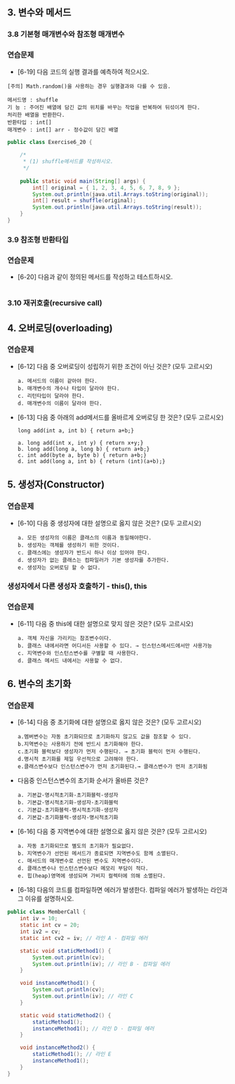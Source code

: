 ## 3. 변수와 메서드

### 3.8 기본형 매개변수와 참조형 매개변수
### 연습문제
* [6-19] 다음 코드의 실행 결과를 예측하여 적으시오.
```
[주의] Math.random()을 사용하는 경우 실행결과와 다를 수 있음.
```
```
메서드명 : shuffle
기 능 : 주어진 배열에 담긴 값의 위치를 바꾸는 작업을 반복하여 뒤섞이게 한다.
처리한 배열을 반환한다.
반환타입 : int[]
매개변수 : int[] arr - 정수값이 담긴 배열
```
```java
public class Exercise6_20 {
    
    /*
     * (1) shuffle메서드를 작성하시오.
     */
    
    public static void main(String[] args) {
        int[] original = { 1, 2, 3, 4, 5, 6, 7, 8, 9 };
        System.out.println(java.util.Arrays.toString(original));
        int[] result = shuffle(original);
        System.out.println(java.util.Arrays.toString(result));
    }
}
```
### 3.9 참조형 반환타입
### 연습문제
* [6-20] 다음과 같이 정의된 메서드를 작성하고 테스트하시오.
```java

```

### 3.10 재귀호출(recursive call)


## 4. 오버로딩(overloading)
### 연습문제
* [6-12] 다음 중 오버로딩이 성립하기 위한 조건이 아닌 것은? (모두 고르시오)
  ```
  a. 메서드의 이름이 같아야 한다.
  b. 매개변수의 개수나 타입이 달라야 한다.
  c. 리턴타입이 달라야 한다.
  d. 매개변수의 이름이 달라야 한다.
  ```
* [6-13] 다음 중 아래의 add메서드를 올바르게 오버로딩 한 것은? (모두 고르시오)
  ```
  long add(int a, int b) { return a+b;}
  ```
  ```
  a. long add(int x, int y) { return x+y;}
  b. long add(long a, long b) { return a+b;}
  c. int add(byte a, byte b) { return a+b;}
  d. int add(long a, int b) { return (int)(a+b);}
  ```
## 5. 생성자(Constructor)

### 연습문제
* [6-10] 다음 중 생성자에 대한 설명으로 옳지 않은 것은? (모두 고르시오)
  ```
  a. 모든 생성자의 이름은 클래스의 이름과 동일해야한다.
  b. 생성자는 객체를 생성하기 위한 것이다.
  c. 클래스에는 생성자가 반드시 하나 이상 있어야 한다.
  d. 생성자가 없는 클래스는 컴파일러가 기본 생성자를 추가한다.
  e. 생성자는 오버로딩 할 수 없다.
  ```

### 생성자에서 다른 생성자 호출하기 - this(), this
### 연습문제
* [6-11] 다음 중 this에 대한 설명으로 맞지 않은 것은? (모두 고르시오)
  ```
  a. 객체 자신을 가리키는 참조변수이다.
  b. 클래스 내에서라면 어디서든 사용할 수 있다. → 인스턴스메서드에서만 사용가능
  c. 지역변수와 인스턴스변수를 구별할 때 사용한다.
  d. 클래스 메서드 내에서는 사용할 수 없다.
  ```

## 6. 변수의 초기화

### 연습문제
* [6-14] 다음 중 초기화에 대한 설명으로 옳지 않은 것은? (모두 고르시오)
  ```
  a.멤버변수는 자동 초기화되므로 초기화하지 않고도 값을 참조할 수 있다.
  b.지역변수는 사용하기 전에 반드시 초기화해야 한다.
  c.초기화 블럭보다 생성자가 먼저 수행된다. → 초기화 블럭이 먼저 수행된다.
  d.명시적 초기화를 제일 우선적으로 고려해야 한다.
  e.클래스변수보다 인스턴스변수가 먼저 초기화된다.→ 클래스변수가 먼저 초기화됨
  ```
* 다음중 인스턴스변수의 초기화 순서가 올바른 것은?
  ```
  a. 기본값-명시적초기화-초기화블럭-생성자
  b. 기본값-명시적초기화-생성자-초기화블럭
  c. 기본값-초기화블럭-명시적초기화-생성자
  d. 기본값-초기화블럭-생성자-명시적초기화
  ```
* [6-16] 다음 중 지역변수에 대한 설명으로 옳지 않은 것은? (모두 고르시오)
  ```
  a. 자동 초기화되므로 별도의 초기화가 필요없다.
  b. 지역변수가 선언된 메서드가 종료되면 지역변수도 함께 소멸된다.
  c. 매서드의 매개변수로 선언된 변수도 지역변수이다.
  d. 클래스변수나 인스턴스변수보다 메모리 부담이 적다.
  e. 힙(heap)영역에 생성되며 가비지 컬렉터에 의해 소멸된다.
  ```
* [6-18] 다음의 코드를 컴파일하면 에러가 발생한다. 컴파일 에러가 발생하는 라인과 그
이유를 설명하시오.
```java
public class MemberCall {
    int iv = 10;
    static int cv = 20;
    int iv2 = cv;
    static int cv2 = iv; // 라인 A - 컴파일 에러

    static void staticMethod1() {
        System.out.println(cv);
        System.out.println(iv); // 라인 B - 컴파일 에러
    }

    void instanceMethod1() {
        System.out.println(cv);
        System.out.println(iv); // 라인 C
    }

    static void staticMethod2() {
        staticMethod1();
        instanceMethod1(); // 라인 D - 컴파일 에러
    }

    void instanceMethod2() {
        staticMethod1(); // 라인 E
        instanceMethod1();
    }
}
```
